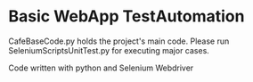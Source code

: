 # Basic WebApp TestAutomation

CafeBaseCode.py holds the project's main code.
Please run SeleniumScriptsUnitTest.py for executing major cases.

Code written with python and Selenium Webdriver
